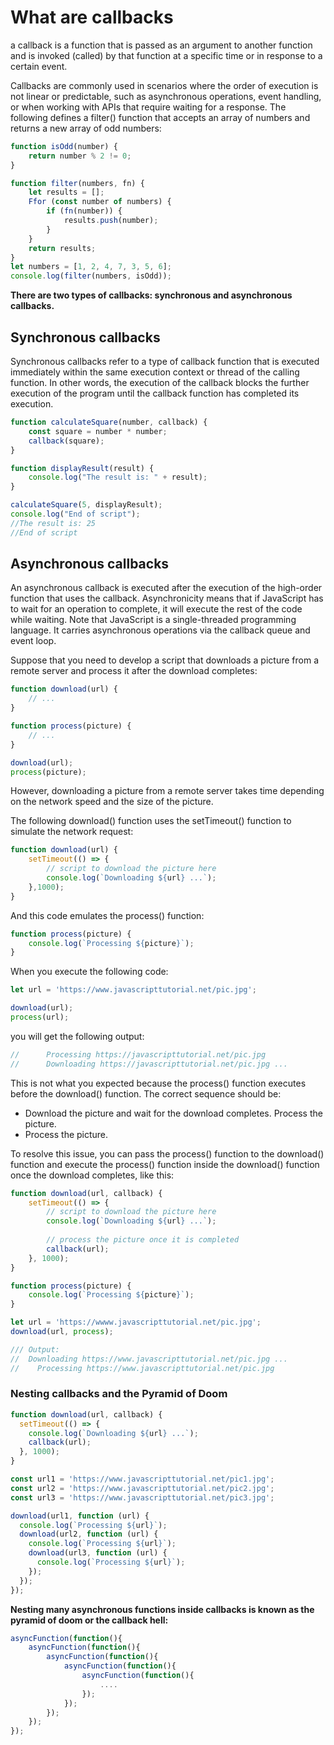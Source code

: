# What are callbacks
a callback is a function that is passed as an argument to another function and is invoked (called) by that function at a specific time or in response to a certain event. 

Callbacks are commonly used in scenarios where the order of execution is not linear or predictable, such as asynchronous operations, event handling, or when working with APIs that require waiting for a response.
The following defines a filter() function that accepts an array of numbers and returns a new array of odd numbers:
```javascript
function isOdd(number) {
    return number % 2 != 0;
}

function filter(numbers, fn) {
    let results = [];
    Ffor (const number of numbers) {
        if (fn(number)) {
            results.push(number);
        }
    }
    return results;
}
let numbers = [1, 2, 4, 7, 3, 5, 6];
console.log(filter(numbers, isOdd));
```
**There are two types of callbacks: synchronous and asynchronous callbacks.**

## Synchronous callbacks
Synchronous callbacks refer to a type of callback function that is executed immediately within the same execution context or thread of the calling function. In other words, the execution of the callback blocks the further execution of the program until the callback function has completed its execution.


```javascript
function calculateSquare(number, callback) {
    const square = number * number;
    callback(square);
}

function displayResult(result) {
    console.log("The result is: " + result);
}

calculateSquare(5, displayResult);
console.log("End of script");
//The result is: 25
//End of script

```
## Asynchronous callbacks
An asynchronous callback is executed after the execution of the high-order function that uses the callback.
Asynchronicity means that if JavaScript has to wait for an operation to complete, it will execute the rest of the code while waiting.
Note that JavaScript is a single-threaded programming language. It carries asynchronous operations via the callback queue and event loop.

Suppose that you need to develop a script that downloads a picture from a remote server and process it after the download completes:

```javascript
function download(url) {
    // ...
}

function process(picture) {
    // ...
}

download(url);
process(picture);
```
However, downloading a picture from a remote server takes time depending on the network speed and the size of the picture.

The following download() function uses the setTimeout() function to simulate the network request:
```javascript
function download(url) {
    setTimeout(() => {
        // script to download the picture here
        console.log(`Downloading ${url} ...`);
    },1000);
}
```
And this code emulates the process() function:

```javascript
function process(picture) {
    console.log(`Processing ${picture}`);
}
```
When you execute the following code:
```javascript
let url = 'https://www.javascripttutorial.net/pic.jpg';

download(url);
process(url);
```
you will get the following output:
```javascript
//      Processing https://javascripttutorial.net/pic.jpg
//      Downloading https://javascripttutorial.net/pic.jpg ...
```
This is not what you expected because the process() function executes before the download() function. The correct sequence should be:
* Download the picture and wait for the download completes.
Process the picture.
* Process the picture.



To resolve this issue, you can pass the process() function to the download() function and execute the process() function inside the download() function once the download completes, like this:

```javascript
function download(url, callback) {
    setTimeout(() => {
        // script to download the picture here
        console.log(`Downloading ${url} ...`);
        
        // process the picture once it is completed
        callback(url);
    }, 1000);
}

function process(picture) {
    console.log(`Processing ${picture}`);
}

let url = 'https://wwww.javascripttutorial.net/pic.jpg';
download(url, process);

/// Output:
//  Downloading https://www.javascripttutorial.net/pic.jpg ...
//    Processing https://www.javascripttutorial.net/pic.jpg
```

### Nesting callbacks and the Pyramid of Doom
```javascript
function download(url, callback) {
  setTimeout(() => {
    console.log(`Downloading ${url} ...`);
    callback(url);
  }, 1000);
}

const url1 = 'https://www.javascripttutorial.net/pic1.jpg';
const url2 = 'https://www.javascripttutorial.net/pic2.jpg';
const url3 = 'https://www.javascripttutorial.net/pic3.jpg';

download(url1, function (url) {
  console.log(`Processing ${url}`);
  download(url2, function (url) {
    console.log(`Processing ${url}`);
    download(url3, function (url) {
      console.log(`Processing ${url}`);
    });
  });
});

```

**Nesting many asynchronous functions inside callbacks is known as the pyramid of doom or the callback hell:**

```javascript
asyncFunction(function(){
    asyncFunction(function(){
        asyncFunction(function(){
            asyncFunction(function(){
                asyncFunction(function(){
                    ....
                });
            });
        });
    });
});

```
